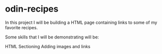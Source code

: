 # odin-recipes

In this project I will be building a HTML page containing links to some of my favorite recipes.

Some skills that I will be demonstrating will be:

HTML Sectioning
Adding images and links
